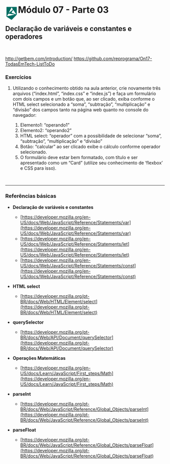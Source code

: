 <div display="flex">
    <img src="../assets/imgs/alpha-logo.png" width="40px" align="left"/>
    <h1>Módulo 07 - Parte 03</h1>
</div>

## Declaração de variáveis e constantes e operadores

&nbsp;


http://getbem.com/introduction/
https://github.com/reprograma/On17-TodasEmTech-ListToDo

### Exercícios

1. Utilizando o conhecimento obtido na aula anterior, crie novamente três arquivos
(“index.html”, “index.css” e “index.js”) e faça um formulário com dois campos e um botão que, ao ser clicado, exiba conforme o HTML select selecionado a “soma”, “subtração”, “multiplicação” e “divisão” dos campos tanto na página web quanto no console do navegador:

    1. Elemento1: “operando1”
    1. Elemento2: “operando2”
    1. HTML select: “operador” com a possibilidade de selecionar “soma”,
“subtração”, “multiplicação” e “divisão”
    1. Botão: “calcular” ao ser clicado exibe o cálculo conforme operador
selecionado.
    1. O formulário deve estar bem formatado, com título e ser apresentado como
um “Card” (utilize seu conhecimento de ‘flexbox’ e CSS para isso).

&nbsp;

---

### Referências básicas

- **Declaração de variáveis e constantes**
  - [https://developer.mozilla.org/en-US/docs/Web/JavaScript/Reference/Statements/var](https://developer.mozilla.org/en-US/docs/Web/JavaScript/Reference/Statements/var)
  - [https://developer.mozilla.org/en-US/docs/Web/JavaScript/Reference/Statements/let](https://developer.mozilla.org/en-US/docs/Web/JavaScript/Reference/Statements/let)
  - [https://developer.mozilla.org/en-US/docs/Web/JavaScript/Reference/Statements/const](https://developer.mozilla.org/en-US/docs/Web/JavaScript/Reference/Statements/const)
  
- **HTML select**
  - [https://developer.mozilla.org/pt-BR/docs/Web/HTML/Element/select](https://developer.mozilla.org/pt-BR/docs/Web/HTML/Element/select)
  
- **querySelector**
  - [https://developer.mozilla.org/pt-BR/docs/Web/API/Document/querySelector](https://developer.mozilla.org/pt-BR/docs/Web/API/Document/querySelector)
  
- **Operações Matemáticas**
  - [https://developer.mozilla.org/en-US/docs/Learn/JavaScript/First_steps/Math](https://developer.mozilla.org/en-US/docs/Learn/JavaScript/First_steps/Math)
  
- **parseInt**
  - [https://developer.mozilla.org/pt-BR/docs/Web/JavaScript/Reference/Global_Objects/parseInt](https://developer.mozilla.org/pt-BR/docs/Web/JavaScript/Reference/Global_Objects/parseInt)
  
- **parseFloat**
  - [https://developer.mozilla.org/pt-BR/docs/Web/JavaScript/Reference/Global_Objects/parseFloat](https://developer.mozilla.org/pt-BR/docs/Web/JavaScript/Reference/Global_Objects/parseFloat)

